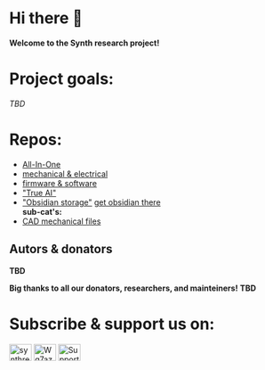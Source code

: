 # Hi there 👋 
**Welcome to the Synth research project!**

# Project goals:
*TBD*    

# Repos:
 - [All-In-One](https://github.com/SynthRevolutionResearch/SynthAIO)
 - [mechanical & electrical](https://github.com/SynthRevolutionResearch/SynthResearch-electromechanical)
 - [firmware & software](https://github.com/SynthRevolutionResearch/SynthResearch-code)
 - ["True AI"]()
 - ["Obsidian storage"](https://github.com/SynthRevolutionResearch/obsidian-vault)
 [get obsidian there](https://obsidian.md/)     
 **sub-cat's:**
 - [CAD mechanical files]() 


 ## Autors & donators
**TBD**    

**Big thanks to all our donators, researchers, and mainteiners!**
**TBD**    

# Subscribe & support us on:


<p align="left">
<a href="https://www.youtube.com/channel/UCHvOHMdLYhFk7Rfm-d7G7Bw" target="blank"><img align="center" src="https://raw.githubusercontent.com/rahuldkjain/github-profile-readme-generator/master/src/images/icons/Social/youtube.svg" alt="synthrevolutionresearch" height="30" width="40" /></a>
<a href="https://discord.gg/Wq7azBMQnJ" target="blank"><img align="center" src="https://raw.githubusercontent.com/rahuldkjain/github-profile-readme-generator/master/src/images/icons/Social/discord.svg" alt="Wq7azBMQnJ" height="30" width="40" /></a>
<a href="boosty" target="blank"><img align="center" src="https://images.boosty.to/user/442/avatar" alt="Support autor & team on boosty" height="30" width="40" /></a>
</p>
